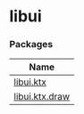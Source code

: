 # libui

### Packages

| Name |
|---|
| [libui.ktx](libui.ktx/README.md) |
| [libui.ktx.draw](libui.ktx.draw/README.md) |
